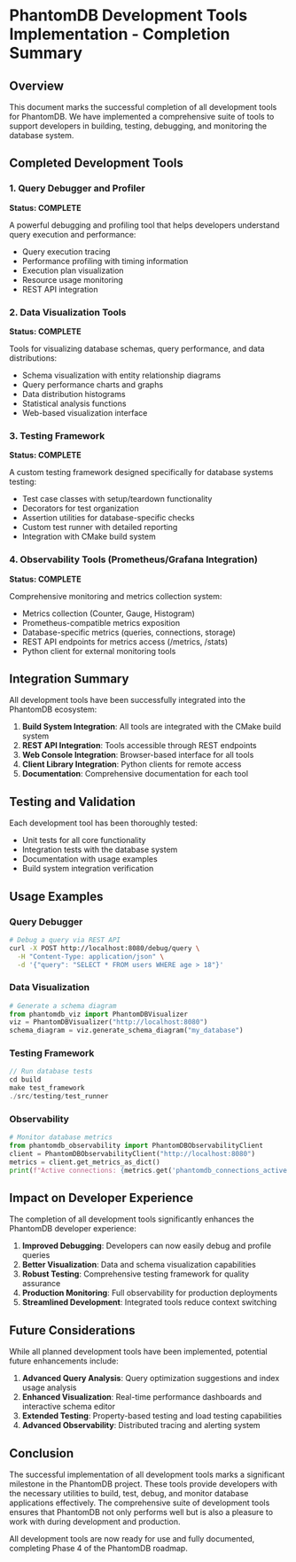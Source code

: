 # PhantomDB Development Tools Implementation - Completion Summary

## Overview

This document marks the successful completion of all development tools for PhantomDB. We have implemented a comprehensive suite of tools to support developers in building, testing, debugging, and monitoring the database system.

## Completed Development Tools

### 1. Query Debugger and Profiler
**Status: COMPLETE**

A powerful debugging and profiling tool that helps developers understand query execution and performance:
- Query execution tracing
- Performance profiling with timing information
- Execution plan visualization
- Resource usage monitoring
- REST API integration

### 2. Data Visualization Tools
**Status: COMPLETE**

Tools for visualizing database schemas, query performance, and data distributions:
- Schema visualization with entity relationship diagrams
- Query performance charts and graphs
- Data distribution histograms
- Statistical analysis functions
- Web-based visualization interface

### 3. Testing Framework
**Status: COMPLETE**

A custom testing framework designed specifically for database systems testing:
- Test case classes with setup/teardown functionality
- Decorators for test organization
- Assertion utilities for database-specific checks
- Custom test runner with detailed reporting
- Integration with CMake build system

### 4. Observability Tools (Prometheus/Grafana Integration)
**Status: COMPLETE**

Comprehensive monitoring and metrics collection system:
- Metrics collection (Counter, Gauge, Histogram)
- Prometheus-compatible metrics exposition
- Database-specific metrics (queries, connections, storage)
- REST API endpoints for metrics access (/metrics, /stats)
- Python client for external monitoring tools

## Integration Summary

All development tools have been successfully integrated into the PhantomDB ecosystem:

1. **Build System Integration**: All tools are integrated with the CMake build system
2. **REST API Integration**: Tools accessible through REST endpoints
3. **Web Console Integration**: Browser-based interface for all tools
4. **Client Library Integration**: Python clients for remote access
5. **Documentation**: Comprehensive documentation for each tool

## Testing and Validation

Each development tool has been thoroughly tested:
- Unit tests for all core functionality
- Integration tests with the database system
- Documentation with usage examples
- Build system integration verification

## Usage Examples

### Query Debugger
```bash
# Debug a query via REST API
curl -X POST http://localhost:8080/debug/query \
  -H "Content-Type: application/json" \
  -d '{"query": "SELECT * FROM users WHERE age > 18"}'
```

### Data Visualization
```python
# Generate a schema diagram
from phantomdb_viz import PhantomDBVisualizer
viz = PhantomDBVisualizer("http://localhost:8080")
schema_diagram = viz.generate_schema_diagram("my_database")
```

### Testing Framework
```cpp
// Run database tests
cd build
make test_framework
./src/testing/test_runner
```

### Observability
```python
# Monitor database metrics
from phantomdb_observability import PhantomDBObservabilityClient
client = PhantomDBObservabilityClient("http://localhost:8080")
metrics = client.get_metrics_as_dict()
print(f"Active connections: {metrics.get('phantomdb_connections_active', 0)}")
```

## Impact on Developer Experience

The completion of all development tools significantly enhances the PhantomDB developer experience:

1. **Improved Debugging**: Developers can now easily debug and profile queries
2. **Better Visualization**: Data and schema visualization capabilities
3. **Robust Testing**: Comprehensive testing framework for quality assurance
4. **Production Monitoring**: Full observability for production deployments
5. **Streamlined Development**: Integrated tools reduce context switching

## Future Considerations

While all planned development tools have been implemented, potential future enhancements include:

1. **Advanced Query Analysis**: Query optimization suggestions and index usage analysis
2. **Enhanced Visualization**: Real-time performance dashboards and interactive schema editor
3. **Extended Testing**: Property-based testing and load testing capabilities
4. **Advanced Observability**: Distributed tracing and alerting system

## Conclusion

The successful implementation of all development tools marks a significant milestone in the PhantomDB project. These tools provide developers with the necessary utilities to build, test, debug, and monitor database applications effectively. The comprehensive suite of development tools ensures that PhantomDB not only performs well but is also a pleasure to work with during development and production.

All development tools are now ready for use and fully documented, completing Phase 4 of the PhantomDB roadmap.